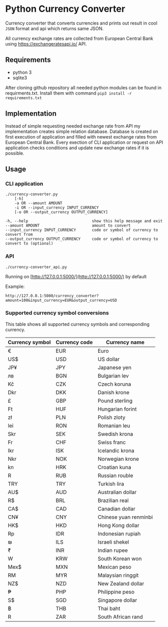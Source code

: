 # Python Currency Converter

Currency converter that converts currencies and prints out result
in cool `JSON` format and api which returns same JSON.

All currency exchange rates are collected from European Central Bank using https://exchangeratesapi.io/ API.

## Requirements

* python 3
* sqlite3

After cloning github repository all needed python modules can be found in requirments.txt.
Install them with command `pip3 install -r requirements.txt`

## Implementation

Instead of simple requesting needed exchange rate from API my implementation creates simple
relation database. Database is created on first execution of application and filled with newest 
exchange rates from European Central Bank.
Every exection of CLI application or request on API application checks conditions and update
new exchange rates if it is possible.

## Usage

### CLI application
```
./currency-converter.py
    [-h]
    -a OR --amount AMOUNT
    -i OR --input_currency INPUT_CURRENCY
    [-o OR --output_currency OUTPUT_CURRENCY]

-h, --help                            show this help message and exit
--amount AMOUNT                       amount to convert
--input_currency INPUT_CURRENCY       code or symbol of currency to convert from
--output_currency OUTPUT_CURRENCY     code or symbol of currency to convert to (optional)
```

### API

```
./currency-converter_api.py
```
 Running on [http://127.0.0.1:5000/](http://127.0.0.1:5000/) by default
   
 Example:
```
http://127.0.0.1:5000/currency_converter?amount=100&input_currency=EUR&output_currency=USD
```
   
  
### Supported currency symbol conversions

This table shows all supported currency symbols and corresponding currency.

| Currency symbol | Currency code | Currency name |
|-----|-----|---------------------------|
|  €  | EUR |   Euro                    |
| US$ | USD |	US dollar               |
| JP¥ | JPY |	Japanese yen            |
| лв  | BGN |	Bulgarian lev           |
| Kč  | CZK |	Czech koruna            |
| Dkr | DKK |	Danish krone            |
|  £  | GBP |	Pound sterling          |
| Ft  | HUF |	Hungarian forint        |
| zł  | PLN |	Polish zloty            |
| lei | RON |	Romanian leu            |
| Skr | SEK |	Swedish krona           |
| Fr  | CHF |	Swiss franc             |
| Ikr | ISK |	Icelandic krona         |
| Nkr | NOK |	Norwegian krone         |
| kn  | HRK |	Croatian kuna           |
|  R  | RUB |	Russian rouble          |
| TRY | TRY |	Turkish lira            |
| AU$ | AUD |	Australian dollar       |
| R$  | BRL |	Brazilian real          |
| CA$ | CAD |	Canadian dollar         |
| CN¥ | CNY |	Chinese yuan renminbi   |
| HK$ | HKD |	Hong Kong dollar        |
| Rp  | IDR |	Indonesian rupiah       |
|  ₪  | ILS |	Israeli shekel          |
|  ₹  | INR |	Indian rupee            |
|  W  | KRW |	South Korean won        |
|Mex$ | MXN |	Mexican peso            |
| RM  | MYR |	Malaysian ringgit       |
| NZ$ | NZD |	New Zealand dollar      |
|  ₱  | PHP |	Philippine peso         |
| S$  | SGD |	Singapore dollar        |
|  ฿  | THB |	Thai baht               |
|  R  | ZAR |	South African rand      |

